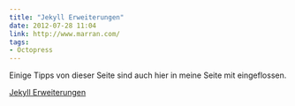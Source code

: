 ```yaml
---
title: "Jekyll Erweiterungen"
date: 2012-07-28 11:04
link: http://www.marran.com/
tags: 
- Octopress
---
```

Einige Tipps von dieser Seite sind auch hier in meine Seite mit eingeflossen.

[Jekyll Erweiterungen](http://www.marran.com/)